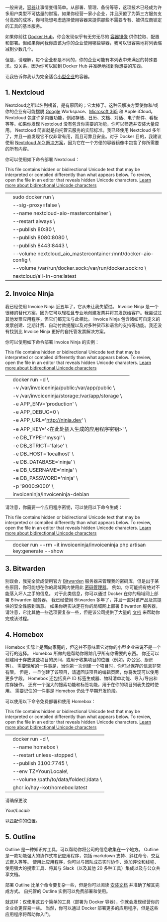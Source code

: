 一般来说，[容器](https://thenewstack.io/introduction-to-containers/)让事情变得简单。从部署、管理、备份等等，这项技术已经成为许多用户类型不可估量的财富。如果你经营一家小企业，并且厌倦了为第三方服务支付高昂的成本，你可能想考虑选择使用容器来提供那些不需要专有、被供应商锁定的工具的基本服务。

如果你前往 [Docker Hub](https://hub.docker.com/)，你会发现似乎有无穷无尽的 [容器镜像](https://thenewstack.io/docker-launches-hardened-images-intensifying-secure-container-market/) 供你拉取、配置和部署。但如果你问我你应该为你的企业使用哪些容器，我可以很容易地将列表缩减到少数几个。

但是，请理解，每个企业都是不同的，你的企业可能有本列表中未满足的特殊要求。没关系，因为你可以回到 Docker Hub 并准确地找到你想要的东西。

让我告诉你我认为完全适合[小型企业](https://thenewstack.io/linux-zentyal-is-the-small-business-server-you-may-need/)的容器。

## 1. Nextcloud

Nextcloud之所以名列榜首，是有原因的；它太棒了。这种云解决方案使你和/或你的企业有可能摆脱 [Google](https://cloud.google.com/?utm_content=inline+mention) Workspace、[Microsoft 365](https://thenewstack.io/saas-rootkit-attack-to-create-hidden-rules-in-office-365/) 和 Apple iCloud。 Nextcloud 包含许多内置功能，例如存储、日历、文档、对话、电子邮件、看板等等。如果你发现 Nextcloud 没有包含你需要的功能，你可以筛选并安装大量应用。 Nextcloud 简直就是自托管云服务的实际标准。我已经使用 Nextcloud 多年了，并且一直发现它不仅非常有用，而且可靠且安全。对于 Docker 目的，我建议使用 [Nextcloud AIO 解决方案](https://hub.docker.com/r/nextcloud/all-in-one)，因为它在一个方便的容器镜像中包含了你所需要的所有内容。

你可以使用如下命令部署 Nextcloud：

This file contains hidden or bidirectional Unicode text that may be interpreted or compiled differently than what appears below. To review, open the file in an editor that reveals hidden Unicode characters.
[Learn more about bidirectional Unicode characters](https://github.co/hiddenchars)








|  |  |
| --- | --- |
|  | sudo docker run \ |
|  | --sig-proxy=false \ |
|  | --name nextcloud-aio-mastercontainer \ |
|  | --restart always \ |
|  | --publish 80:80 \ |
|  | --publish 8080:8080 \ |
|  | --publish 8443:8443 \ |
|  | --volume nextcloud\_aio\_mastercontainer:/mnt/docker-aio-config \ |
|  | --volume /var/run/docker.sock:/var/run/docker.sock:ro \ |
|  | nextcloud/all-in-one:latest |

## 2. Invoice Ninja

我已经使用 Invoice Ninja 近五年了，它从未让我失望过。 Invoice Ninja 是一个很棒的替代方案，因为它可以轻松且专业地创建发票并将其发送给客户。我尝试过其他发票应用程序，但它们都无法与此相比。 Invoice Ninja 包含诸如可自定义的发票创建、定期计费、自动付款提醒以及对多种货币和语言的支持等功能。我还没有找到比 Invoice Ninja 更好的自托管发票解决方案。

你可以使用如下命令部署 Invoice Ninja 的实例：

This file contains hidden or bidirectional Unicode text that may be interpreted or compiled differently than what appears below. To review, open the file in an editor that reveals hidden Unicode characters.
[Learn more about bidirectional Unicode characters](https://github.co/hiddenchars)








|  |  |
| --- | --- |
|  | docker run -d \ |
|  | -v /var/invoiceninja/public:/var/app/public \ |
|  | -v /var/invoiceninja/storage:/var/app/storage \ |
|  | -e APP\_ENV='production' \ |
|  | -e APP\_DEBUG=0 \ |
|  | -e APP\_URL='http://ninja.dev' \ |
|  | -e APP\_KEY='<在此处插入生成的应用程序密钥>' \ |
|  | -e DB\_TYPE='mysql' \ |
|  | -e DB\_STRICT='false' \ |
|  | -e DB\_HOST='localhost' \ |
|  | -e DB\_DATABASE='ninja' \ |
|  | -e DB\_USERNAME='ninja' \ |
|  | -e DB\_PASSWORD='ninja' \ |
|  | -p '9000:9000' \ |
|  | invoiceninja/invoiceninja-debian |

请注意，你需要一个应用程序密钥，可以使用以下命令生成：

This file contains hidden or bidirectional Unicode text that may be interpreted or compiled differently than what appears below. To review, open the file in an editor that reveals hidden Unicode characters.
[Learn more about bidirectional Unicode characters](https://github.co/hiddenchars)








|  |  |
| --- | --- |
|  | docker run --rm -it invoiceninja/invoiceninja php artisan key:generate --show |

## 3. Bitwarden

别误会，我完全赞成使用官方 [Bitwarden](https://thenewstack.io/walkthrough-bitwardens-new-secrets-manager/) 服务器来管理我的密码库，但是出于某些原因，你可能想在你的局域网内使用此 [密码管理器](https://thenewstack.io/linux-pass-a-text-based-password-manager/)。 例如，你可能拥有绝对不能落入坏人之手的信息。 对于此类信息，你可以通过 Docker 在你的局域网上部署 Bitwarden 服务器。 我已经使用 Bitwarden 多年了，并且一直对该产品及其提供的安全性感到满意。 如果你确实决定在你的局域网上部署 Bitwarden 服务器，请注意，它比其他一些选项要复杂一些，但是该公司提供了大量的 [文档](https://bitwarden.com/help/install-and-deploy-unified-beta) 来帮助你完成该过程。

## 4. Homebox

Homebox 实际上是面向家庭的，但这并不意味着它对你的小型企业来说不是一个可行的选择。 Homebox 所做的是帮助你跟踪几乎所有你需要的东西。 你还可以创建用于存放这些项目的房间，或用于收集项目的位置（例如，办公室、厨房等）。 需要理解的一件事是，当你第一次创建一个项目时，你可以保存的信息非常有限。 但是，一旦创建了该项目，请返回该项目的编辑页面，你将发现可以使用更多字段。 Homebox 还包括资产 ID 标签生成器、物料清单功能、导入/导出和库存操作。 还有一个强大的搜索功能和标签功能，用于在你的项目列表失控时使用。 需要记住的一件事是 Homebox 仍处于早期开发阶段。

可以使用以下命令免费部署和使用 Homebox：

This file contains hidden or bidirectional Unicode text that may be interpreted or compiled differently than what appears below. To review, open the file in an editor that reveals hidden Unicode characters.
[Learn more about bidirectional Unicode characters](https://github.co/hiddenchars)








|  |  |
| --- | --- |
|  | docker run -d \ |
|  | --name homebox \ |
|  | --restart unless-stopped \ |
|  | --publish 3100:7745 \ |
|  | --env TZ=Your/Locale\ |
|  | --volume /path/to/data/folder/:/data \ |
|  | ghcr.io/hay-kot/homebox:latest |

请确保更改

*Your/Locale*

以匹配你的位置。

## 5. Outline

Outline 是一种知识库工具，可以帮助你将公司的信息收集在一个地方。 Outline 是一款功能强大的协作式笔记应用程序，包括 markdown 支持、斜杠命令、交互式嵌入等等。 使用此应用程序，你可以与团队成员实时协作、添加评论和线程、使用强大的搜索工具、将其与 Slack（以及其他 20 多种工具）集成以及与公众共享文档。

部署 Outline 比单个命令要复杂一些，但是你可以阅读 [安装文档](https://docs.getoutline.com/s/hosting/doc/docker-7pfeLP5a8t) 并准确了解其完成方式。 自托管的 Outline 实例可以免费部署和使用。

就这样：仅使用这五个简单的工具（部署为 Docker 容器），你就会发现经营你的企业会更容易一些。 当然，你可以通过 Docker 部署更多的应用程序，但是这些应用程序将帮助你入门。